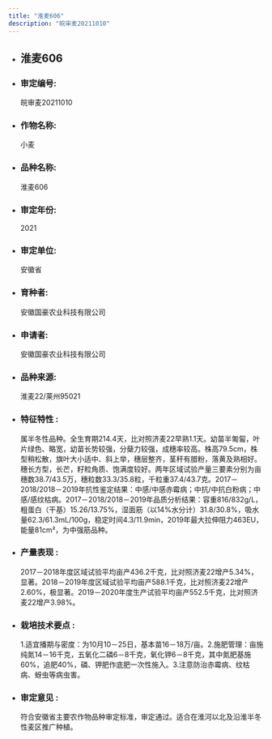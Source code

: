```yaml
---
title: "淮麦606"
description: "皖审麦20211010"
---
```

* ## 淮麦606
* ###  审定编号:  
   皖审麦20211010

*  ### 作物名称:  
   小麦

*   ###  品种名称: 
    淮麦606

*   ### 审定年份: 
    2021

*   ### 审定单位:  
    安徽省

*   ### 育种者:  
    安徽国豪农业科技有限公司

*   ### 申请者:  
    安徽国豪农业科技有限公司

*   ### 品种来源:  
    淮麦22/莱州95021  

*   ### 特征特性 : 
    属半冬性品种。全生育期214.4天，比对照济麦22早熟1.1天。幼苗半匍匐，叶片绿色、略宽，幼苗长势较强，分蘖力较强，成穗率较高。株高79.5cm，株型稍松散，旗叶大小适中、斜上举，穗层整齐，茎秆有腊粉，落黄及熟相好。穗长方型，长芒，籽粒角质、饱满度较好。两年区域试验产量三要素分别为亩穗数38.7/43.5万，穗粒数33.3/35.8粒，千粒重37.4/43.7克。2017－2018/2018－2019年抗性鉴定结果：中感/中感赤霉病；中抗/中抗白粉病；中感/感纹枯病。2017－2018/2018－2019年品质分析结果：容重816/832g/L，粗蛋白（干基）15.26/13.75%，湿面筋（以14%水分计）31.8/30.8%，吸水量62.3/61.3mL/100g，稳定时间4.3/11.9min，2019年最大拉伸阻力463EU，能量81cm²，为中强筋品种。

*   ### 产量表现 : 
    2017－2018年度区域试验平均亩产436.2千克，比对照济麦22增产5.34%，显著。2018－2019年度区域试验平均亩产588.1千克，比对照济麦22增产2.60%，极显著。2019－2020年度生产试验平均亩产552.5千克，比对照济麦22增产3.98%。

*   ### 栽培技术要点 : 
    1.适宜播期与密度：为10月10－25日，基本苗16－18万/亩。2.施肥管理：亩施纯氮14－16千克，五氧化二磷6－8千克，氧化钾6－8千克，其中氮肥基施60%，追肥40%，磷、钾肥作底肥一次性施入。3.注意防治赤霉病、纹枯病、蚜虫等病虫害。

*   ### 审定意见 : 
    符合安徽省主要农作物品种审定标准，审定通过。适合在淮河以北及沿淮半冬性麦区推广种植。
